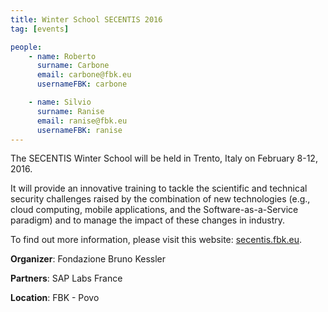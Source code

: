 ```yaml
---
title: Winter School SECENTIS 2016
tag: [events]

people:
    - name: Roberto
      surname: Carbone
      email: carbone@fbk.eu
      usernameFBK: carbone

    - name: Silvio
      surname: Ranise
      email: ranise@fbk.eu
      usernameFBK: ranise
---
```


The SECENTIS Winter School will be held in Trento, Italy on February 8-12, 2016.

It will provide an innovative training to tackle the scientific and technical security challenges raised by the combination of new technologies (e.g., cloud computing, mobile applications, and the Software-as-a-Service paradigm) and to manage the impact of these changes in industry.

To find out more information, please visit this website: [secentis.fbk.eu](http://secentis.fbk.eu/).

**Organizer**: Fondazione Bruno Kessler

**Partners**: SAP Labs France

**Location**: FBK - Povo